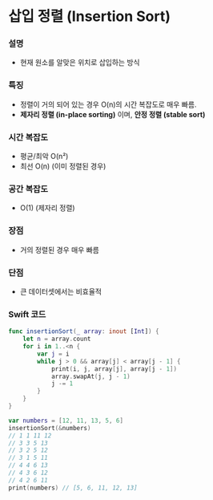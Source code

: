 # 삽입 정렬 (Insertion Sort)
### 설명
- 현재 원소를 알맞은 위치로 삽입하는 방식

### 특징
- 정렬이 거의 되어 있는 경우 O(n)의 시간 복잡도로 매우 빠름.
- **제자리 정렬 (in-place sorting)** 이며, **안정 정렬 (stable sort)**

### 시간 복잡도
- 평균/최악 O(n²)
- 최선 O(n) (이미 정렬된 경우)

### 공간 복잡도
- O(1) (제자리 정렬)

### 장점
- 거의 정렬된 경우 매우 빠름

### 단점
- 큰 데이터셋에서는 비효율적

### Swift 코드
```swift
func insertionSort(_ array: inout [Int]) {
    let n = array.count
    for i in 1..<n {
        var j = i
        while j > 0 && array[j] < array[j - 1] {
            print(i, j, array[j], array[j - 1])
            array.swapAt(j, j - 1)
            j -= 1
        }
    }
}

var numbers = [12, 11, 13, 5, 6]
insertionSort(&numbers)
// 1 1 11 12
// 3 3 5 13
// 3 2 5 12
// 3 1 5 11
// 4 4 6 13
// 4 3 6 12
// 4 2 6 11
print(numbers) // [5, 6, 11, 12, 13]
```